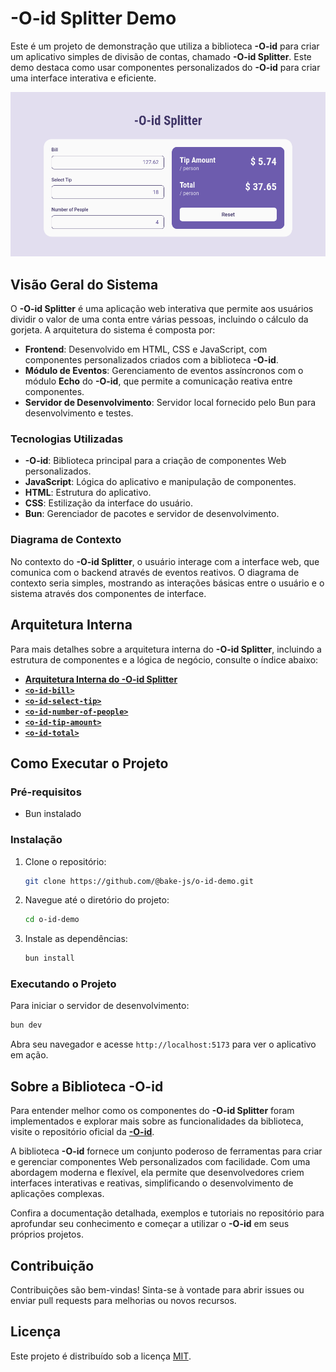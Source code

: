 # -O-id Splitter Demo

Este é um projeto de demonstração que utiliza a biblioteca **-O-id** para criar um aplicativo simples de divisão de contas, chamado **-O-id Splitter**. Este demo destaca como usar componentes personalizados do **-O-id** para criar uma interface interativa e eficiente.

![Splitter](https://github.com/bake-js/-O-id-demo/blob/main/-O-id_Splitter.png)

## Visão Geral do Sistema

O **-O-id Splitter** é uma aplicação web interativa que permite aos usuários dividir o valor de uma conta entre várias pessoas, incluindo o cálculo da gorjeta. A arquitetura do sistema é composta por:

- **Frontend**: Desenvolvido em HTML, CSS e JavaScript, com componentes personalizados criados com a biblioteca **-O-id**.
- **Módulo de Eventos**: Gerenciamento de eventos assíncronos com o módulo **Echo** do **-O-id**, que permite a comunicação reativa entre componentes.
- **Servidor de Desenvolvimento**: Servidor local fornecido pelo Bun para desenvolvimento e testes.

### Tecnologias Utilizadas

- **-O-id**: Biblioteca principal para a criação de componentes Web personalizados.
- **JavaScript**: Lógica do aplicativo e manipulação de componentes.
- **HTML**: Estrutura do aplicativo.
- **CSS**: Estilização da interface do usuário.
- **Bun**: Gerenciador de pacotes e servidor de desenvolvimento.

### Diagrama de Contexto

No contexto do **-O-id Splitter**, o usuário interage com a interface web, que comunica com o backend através de eventos reativos. O diagrama de contexto seria simples, mostrando as interações básicas entre o usuário e o sistema através dos componentes de interface.

## Arquitetura Interna

Para mais detalhes sobre a arquitetura interna do **-O-id Splitter**, incluindo a estrutura de componentes e a lógica de negócio, consulte o índice abaixo:

- **[Arquitetura Interna do -O-id Splitter](https://github.com/bake-js/-O-id-demo/blob/main/src/README.md)**
- **[`<o-id-bill>`](https://github.com/bake-js/-O-id-demo/blob/main/src/bill/README.md)**
- **[`<o-id-select-tip>`](https://github.com/bake-js/-O-id-demo/blob/main/src/selectTip/README.md)**
- **[`<o-id-number-of-people>`](https://github.com/bake-js/-O-id-demo/blob/main/src/numberOfPeople/README.md)**
- **[`<o-id-tip-amount>`](https://github.com/bake-js/-O-id-demo/blob/main/src/tipAmount/README.md)**
- **[`<o-id-total>`](https://github.com/bake-js/-O-id-demo/blob/main/src/total/README.md)**


## Como Executar o Projeto

### Pré-requisitos

- Bun instalado

### Instalação

1. Clone o repositório:

   ```bash
   git clone https://github.com/@bake-js/o-id-demo.git
   ```

2. Navegue até o diretório do projeto:

   ```bash
   cd o-id-demo
   ```

3. Instale as dependências:

   ```bash
   bun install
   ```

### Executando o Projeto

Para iniciar o servidor de desenvolvimento:

```bash
bun dev
```

Abra seu navegador e acesse `http://localhost:5173` para ver o aplicativo em ação.

## Sobre a Biblioteca -O-id

Para entender melhor como os componentes do **-O-id Splitter** foram implementados e explorar mais sobre as funcionalidades da biblioteca, visite o repositório oficial da [**-O-id**](https://github.com/bake-js/-o-id). 

A biblioteca **-O-id** fornece um conjunto poderoso de ferramentas para criar e gerenciar componentes Web personalizados com facilidade. Com uma abordagem moderna e flexível, ela permite que desenvolvedores criem interfaces interativas e reativas, simplificando o desenvolvimento de aplicações complexas.

Confira a documentação detalhada, exemplos e tutoriais no repositório para aprofundar seu conhecimento e começar a utilizar o **-O-id** em seus próprios projetos.

## Contribuição

Contribuições são bem-vindas! Sinta-se à vontade para abrir issues ou enviar pull requests para melhorias ou novos recursos.

## Licença

Este projeto é distribuído sob a licença [MIT](https://choosealicense.com/licenses/mit/).
